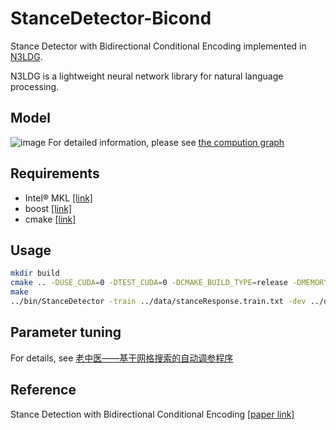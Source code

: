 # StanceDetector-Bicond
Stance Detector with Bidirectional Conditional Encoding implemented in [N3LDG](http://xbna.pku.edu.cn/EN/10.13209/j.0479-8023.2018.065).

N3LDG is a lightweight neural network library for natural language processing.
## Model
![image](https://user-images.githubusercontent.com/17985352/208013331-05d8bd79-b1a2-4bbd-bc10-22c776247c0f.png)
For detailed information, please see [the compution graph](https://github.com/m0dulo/StanceDetector-Bicond/blob/master/StanceDetector/model/ComputionGraph.h)
## Requirements
* Intel® MKL [[link]](https://software.intel.com/en-us/mkl)
* boost [[link]](https://www.boost.org/)
* cmake [[link]](https://cmake.org/)

## Usage
```bash
mkdir build
cmake .. -DUSE_CUDA=0 -DTEST_CUDA=0 -DCMAKE_BUILD_TYPE=release -DMEMORY=custom -DMKL=1
make
../bin/StanceDetector -train ../data/stanceResponse.train.txt -dev ../data/stanceResponse.dev -test ../data/stanceResponse.test.txt -option ../data/option.debug
```
## Parameter tuning
For details, see [老中医——基于网格搜索的自动调参程序](https://github.com/m0dulo/laozhongyi)

## Reference
Stance Detection with Bidirectional Conditional Encoding [[paper link]](https://www.aclweb.org/anthology/D16-1084)
